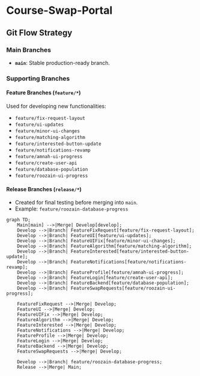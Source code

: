 # Course-Swap-Portal
##  Git Flow Strategy

### **Main Branches**
- **`main`**: Stable production-ready branch.

### **Supporting Branches**
#### **Feature Branches (`feature/*`)**
Used for developing new functionalities:
- `feature/fix-request-layout`
- `feature/ui-updates`
- `feature/minor-ui-changes`
- `feature/matching-algorithm`
- `feature/interested-button-update`
- `feature/notifications-revamp`
- `feature/amnah-ui-progress`
- `feature/create-user-api`
- `feature/database-population`
- `feature/roozain-ui-progress`

#### **Release Branches (`release/*`)**
- Created for final testing before merging into `main`.
- Example: `feature/roozain-database-progress`


```mermaid
graph TD;
    Main[main] -->|Merge| Develop[develop];
    Develop -->|Branch| FeatureFixRequest[feature/fix-request-layout];
    Develop -->|Branch| FeatureUI[feature/ui-updates];
    Develop -->|Branch| FeatureUIFix[feature/minor-ui-changes];
    Develop -->|Branch| FeatureAlgorithm[feature/matching-algorithm];
    Develop -->|Branch| FeatureInterested[feature/interested-button-update];
    Develop -->|Branch| FeatureNotifications[feature/notifications-revamp];
    Develop -->|Branch| FeatureProfile[feature/amnah-ui-progress];
    Develop -->|Branch| FeatureLogin[feature/create-user-api];
    Develop -->|Branch| FeatureBackend[feature/database-population];
    Develop -->|Branch| FeatureSwapRequests[feature/roozain-ui-progress];
    
    FeatureFixRequest -->|Merge| Develop;
    FeatureUI -->|Merge| Develop;
    FeatureUIFix -->|Merge| Develop;
    FeatureAlgorithm -->|Merge| Develop;
    FeatureInterested -->|Merge| Develop;
    FeatureNotifications -->|Merge| Develop;
    FeatureProfile -->|Merge| Develop;
    FeatureLogin -->|Merge| Develop;
    FeatureBackend -->|Merge| Develop;
    FeatureSwapRequests -->|Merge| Develop;
    
    Develop -->|Branch| feature/roozain-database-progress;
    Release -->|Merge| Main;
